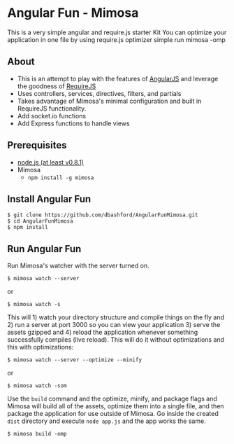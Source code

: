 # Angular Fun - Mimosa
This is a very simple angular and require.js starter Kit 
You can optimize your application in one file by using require.js optimizer simple run mimosa -omp 

## About
* This is an attempt to play with the features of [AngularJS](http://angularjs.org/) and leverage the goodness of [RequireJS](http://requirejs.org/)
* Uses controllers, services, directives, filters, and partials
* Takes advantage of Mimosa's minimal configuration and built in RequireJS functionality.
* Add socket.io functions
* Add Express functions to handle views 



## Prerequisites
* [node.js (at least v0.8.1)](http://nodejs.org/)
* Mimosa
  * `npm install -g mimosa`

## Install Angular Fun

    $ git clone https://github.com/dbashford/AngularFunMimosa.git
    $ cd AngularFunMimosa
    $ npm install

## Run Angular Fun

Run Mimosa's watcher with the server turned on.

    $ mimosa watch --server

or

    $ mimosa watch -s


This will 1) watch your directory structure and compile things on the fly and 2) run a server at port 3000 so you can view your application 3) serve the assets gzipped and 4) reload the application whenever something successfully compiles (live reload).  This will do it without optimizations and this with optimizations:

    $ mimosa watch --server --optimize --minify

or

    $ mimosa watch -som

Use the `build` command and the optimize, minify, and package flags and Mimosa will build all of the assets, optimize them into a single file, and then package the application for use outside of Mimosa. Go inside the created `dist` directory and execute `node app.js` and the app works the same.

    $ mimosa build -omp


